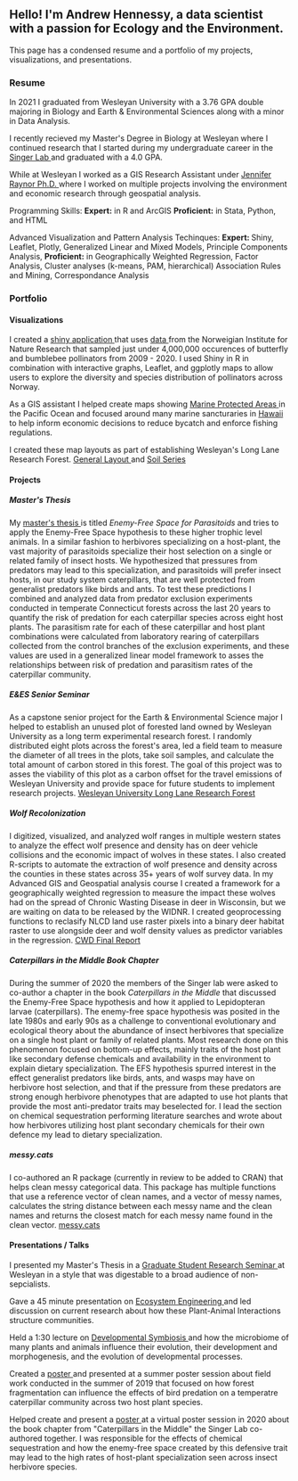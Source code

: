 ## Hello! I'm Andrew Hennessy, a data scientist with a passion for Ecology and the Environment.
This page has a condensed resume and a portfolio of my projects, visualizations, and presentations.

### Resume
In 2021 I graduated from Wesleyan University with a 3.76 GPA double majoring in Biology and Earth & Environmental Sciences along with a minor in Data Analysis.

I recently recieved my Master's Degree in Biology at Wesleyan where I continued research that I started during my undergraduate career in the <a href="http://msinger.faculty.wesleyan.edu/"> Singer Lab </a> and graduated with a 4.0 GPA. 

While at Wesleyan I worked as a GIS Research Assistant under <a href = "https://jenniferraynor.wordpress.com/"> Jennifer Raynor Ph.D. </a> where I worked on multiple projects involving the environment and economic research through geospatial analysis. 


Programming Skills: <b>Expert:</b> in R and ArcGIS <b>Proficient:</b> in Stata, Python, and HTML

Advanced Visualization and Pattern Analysis Techinques: <b> Expert: </b> Shiny, Leaflet, Plotly, Generalized Linear and Mixed Models, Principle Components Analysis, <b> Proficient:</b> in Geographically Weighted Regression, Factor Analysis, Cluster analyses (k-means, PAM, hierarchical) Association Rules and Mining, Correspondance Analysis 

### Portfolio
#### Visualizations

I created a <a href = "https://abhennessy.shinyapps.io/Norway_Pollinators/"> shiny application </a> that uses <a href = "https://www.gbif.org/dataset/aea17af8-5578-4b04-b5d3-7adf0c5a1e60"> data </a> from the Norweigian Institute for Nature Research that sampled just under 4,000,000 occurences of butterfly and bumblebee pollinators from 2009 - 2020. I used Shiny in R in combination with interactive graphs, Leaflet, and ggplotly maps to allow users to explore the diversity and species distribution of pollinators across Norway.


As a GIS assistant I helped create maps showing <a href = "PMNM and EEZ Zones.png"> Marine Protected Areas </a> in the Pacific Ocean and focused around many marine sancturaries in <a href = "PMNM Buffers.png"> Hawaii </a> to help inform economic decisions to reduce bycatch and enforce fishing regulations. 

I created these map layouts as part of establishing Wesleyan's Long Lane Research Forest. <a href = "Long Lane Research Forest.png"> General Layout </a> and <a href = "Long Lane Research Forest Soil Series.png"> Soil Series </a>

#### Projects

##### Master's Thesis
My  <a href = "ABH_MA_Thesis_Final_Draft.pdf"> master's thesis </a> is  titled <i> Enemy-Free Space for Parasitoids </i> and tries to apply the Enemy-Free Space hypothesis to these higher trophic level animals. In a similar fashion to herbivores specializing on a host-plant, the vast majority of parasitoids specialize their host selection on a single or related family of insect hosts. We hypothesized that pressures from predators may lead to this specialization, and parasitoids will prefer insect hosts, in our study system caterpillars, that are well protected from generalist predators like birds and ants. To test these predictions I combined and analyzed data from predator exclusion experiments conducted in temperate Connecticut forests across the last 20 years to quantify the risk of predation for each caterpillar species across eight host plants. The parasitism rate for each of these caterpillar and host plant combinations were calculated from laboratory rearing of caterpillars collected from the control branches of the exclusion experiments, and these values are used in a generalized linear model framework to asses the relationships between risk of predation and parasitism rates of the caterpillar community.

##### E&ES Senior Seminar
As a capstone senior project for the Earth & Environmental Science major I helped to establish an unused plot of forested land owned by Wesleyan University as a long term experimental research forest. I randomly distributed eight plots across the forest's area, led a field team to measure the diameter of all trees in the plots, take soil samples, and calculate the total amount of carbon stored in this forest. The goal of this project was to asses the viability of this plot as a carbon offset for the travel emissions of Wesleyan University and provide space for future students to implement research projects. <a href = "Long Lane Research Forest.pdf" target="_blank"> Wesleyan University Long Lane Research Forest </a>

##### Wolf Recolonization
I digitized, visualized, and analyzed wolf ranges in multiple western states to analyze the effect wolf presence and density has on deer vehicle collisions and the economic impact of wolves in these states. I also created R-scripts to automate the extraction of wolf presence and density across the counties in these states across 35+ years of wolf survey data. In my Advanced GIS and Geospatial analysis course I created a framework for a geographically weighted regression to measure the impact these wolves had on the spread of Chronic Wasting Disease in deer in Wisconsin, but we are waiting on data to be released by the WIDNR. I created geoprocessing functions to reclasify NLCD land use raster pixels into a binary deer habitat raster to use alongside deer and wolf density values as predictor variables in the regression. <a href = "AHennessy_AdvGIS_Final.pdf"> CWD Final Report </a> 

##### Caterpillars in the Middle Book Chapter
During the summer of 2020 the members of the Singer lab were asked to co-author a chapter in the book <i> Caterpillars in the Middle </i> that discussed the Enemy-Free Space hypothesis and how it applied to Lepidopteran larvae (caterpillars). The enemy-free space hypothesis was posited in the late 1980s and early 90s as a challenge to conventional evolutionary and ecological theory about the abundance of insect herbivores that specialize on a single host plant or family of related plants. Most research done on this phenomenon focused on bottom-up effects, mainly traits of the host plant like secondary defense chemicals and availability in the environment to explain dietary specialization. The EFS hypothesis spurred interest in the effect generalist predators like birds, ants, and wasps may have on herbivore host selection, and that if the pressure from these predators are strong enough herbivore phenotypes that are adapted to use hot plants that provide the most anti-predator traits may beselected for. I lead the section on chemical sequestration performing literature searches and wrote about how herbivores utilizing host plant secondary chemicals for their own defence my lead to dietary specialization.

##### messy.cats
I co-authored an R package (currently in review to be added to CRAN) that helps clean messy categorical data. This package has multiple functions that use a reference vector of clean names, and a vector of messy names, calculates the string distance between each messy name and the clean names and returns the closest match for each messy name found in the clean vector.  <a href = "https://hkarp1.github.io/messy.cats/"> messy.cats </a>


#### Presentations / Talks

I presented my Master's Thesis in a <a href = "557_Presentation.pdf"> Graduate Student Research Seminar </a> at Wesleyan in a style that was digestable to a broad audience of non-sepcialists. 

Gave a 45 minute presentation on <a href = "Hennessy_Ecosystem_Engineering.pdf"> Ecosystem Engineering </a> and led discussion on current research about how these Plant-Animal Interactions structure communities.

Held a 1:30 lecture on <a href = "Developmental_Symbiosis.pdf"> Developmental Symbiosis </a> and how the microbiome of many plants and animals influence their evolution, their development and morphogenesis, and the evolution of developmental processes. 

Created a <a href = "Hennessy.Poster.2019.pdf"> poster </a> and presented at a summer poster session about field work conducted in the summer of 2019 that focused on how forest fragmentation can influence the effects of bird predation on a temperatre caterpillar community across two host plant species. 

Helped create and present a <a href = "Singer Lab Summer 2020 Poster.pdf"> poster </a> at a virtual poster session in 2020 about the book chapter from "Caterpillars in the Middle" the Singer Lab co-authored together. I was responsible for the effects of chemical sequestration and how the enemy-free space created by this defensive trait may lead to the high rates of host-plant specialization seen across insect herbivore species. 





